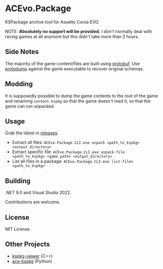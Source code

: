 # ACEvo.Package

KSPackage archive tool for Assetto Corsa EVO.

NOTE: **Absolutely no support will be provided.** I don't normally deal with racing games at all anymore but this didn't take more than 2 hours.

## Side Notes

The majority of the game content/files are built using [protobuf](https://protobuf.dev/). Use [protodump](https://github.com/arkadiyt/protodump) against the game executable to recover original schemas.

## Modding

It is supposedly possible to dump the game contents to the root of the game and renaming `content.kspkg` so that the game doesn't read it, so that the game can run unpacked.

## Usage

Grab the latest in [releases](https://github.com/Nenkai/ACEvo.Package/releases).
* Extract all files: `ACEvo.Package.CLI.exe unpack <path_to_kspkg> <output_directory>`
* Extract specific file: `ACEvo.Package.CLI.exe unpack-file <path_to_kspkg> <game_path> <output_directory>`
* List all files in a package: `ACEvo.Package.CLI.exe list-files <path_to_kspkg>`

## Building

.NET 9.0 and Visual Studio 2022.

Contributions are welcome.

## License

MIT License.

## Other Projects

* [kspkg-viewer](https://github.com/sa413x/kspkg-viewer) (C++)
* [ace-kspkg](https://github.com/ntpopgetdope/ace-kspkg) (Python)
